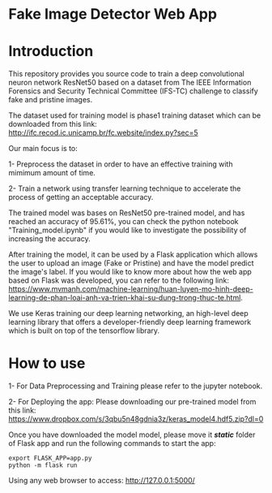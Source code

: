 
# Fake Image Detector Web App



# Introduction

This repository provides you source code to train a deep convolutional neuron network ResNet50 based on a dataset from The IEEE Information Forensics and Security Technical Committee (IFS-TC) challenge to classify fake and pristine images.

The dataset used for training model is phase1 training dataset which can be downloaded from this link: http://ifc.recod.ic.unicamp.br/fc.website/index.py?sec=5

Our main focus is to:

1- Preprocess the dataset in order to have an effective training with mimimum amount of time.

2- Train a network using transfer learning technique to accelerate the process of getting an acceptable accuracy. 

The trained model was bases on ResNet50 pre-trained model, and has reached an accuracy of 95.61%, you can check the python notebook "Training_model.ipynb" if you would like to investigate the possibility of increasing the accuracy.

After training the model, it can be used by a Flask application which allows the user to upload an image (Fake or Pristine) and have the model predict the image's label. If you would like to know more about how the web app based on Flask was developed, you can refer to the following link: https://www.mvmanh.com/machine-learning/huan-luyen-mo-hinh-deep-learning-de-phan-loai-anh-va-trien-khai-su-dung-trong-thuc-te.html.

We use Keras training our deep learning networking, an high-level deep learning library that offers a developer-friendly deep learning framework which is built on top of the tensorflow library.

# How to use

1- For Data Preprocessing and Training please refer to the jupyter notebook.

2- For Deploying the app:
Please downloading our pre-trained model from this link:
https://www.dropbox.com/s/3qbu5n48gdnia3z/keras_model4.hdf5.zip?dl=0

Once you have downloaded the model model, please move it *****_static_***** folder of Flask app and run the following commands to start the app:

    export FLASK_APP=app.py
    python -m flask run


Using any web browser to access:  http://127.0.0.1:5000/
